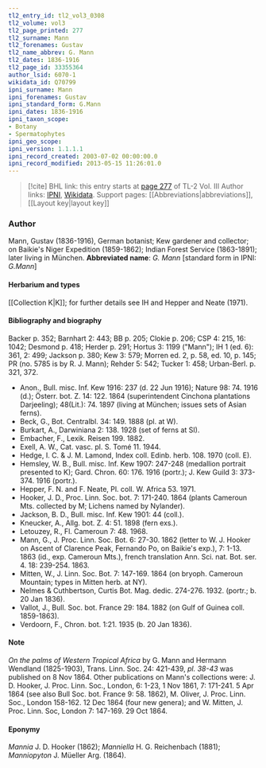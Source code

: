 ```yaml
---
tl2_entry_id: tl2_vol3_0308
tl2_volume: vol3
tl2_page_printed: 277
tl2_surname: Mann
tl2_forenames: Gustav
tl2_name_abbrev: G. Mann
tl2_dates: 1836-1916
tl2_page_id: 33355364
author_lsid: 6070-1
wikidata_id: Q70799
ipni_surname: Mann
ipni_forenames: Gustav
ipni_standard_form: G.Mann
ipni_dates: 1836-1916
ipni_taxon_scope: 
- Botany
- Spermatophytes
ipni_geo_scope: 
ipni_version: 1.1.1.1
ipni_record_created: 2003-07-02 00:00:00.0
ipni_record_modified: 2013-05-15 11:26:01.0
---
```


> [!cite] BHL link: this entry starts at [page 277](https://www.biodiversitylibrary.org/page/33355364) of TL-2 Vol. III
> Author links: [IPNI](https://www.ipni.org/a/6070-1), [Wikidata](https://www.wikidata.org/wiki/Q70799). Support pages: [[Abbreviations|abbreviations]], [[Layout key|layout key]]

### Author

Mann, Gustav (1836-1916), German botanist; Kew gardener and collector; on Baikie's Niger Expedition (1859-1862); Indian Forest Service (1863-1891); later living in München. 
**Abbreviated name**: *G. Mann* \[standard form in IPNI: *G.Mann*\]

#### Herbarium and types

[[Collection K|K]]; for further details see IH and Hepper and Neate (1971).

#### Bibliography and biography

Backer p. 352; Barnhart 2: 443; BB p. 205; Clokie p. 206; CSP 4: 215, 16: 1042; Desmond p. 418; Herder p. 291; Hortus 3: 1199 ("Mann"); IH 1 (ed. 6): 361, 2: 499; Jackson p. 380; Kew 3: 579; Morren ed. 2, p. 58, ed. 10, p. 145; PR (no. 5785 is by R. J. Mann); Rehder 5: 542; Tucker 1: 458; Urban-Berl. p. 321, 372.
- Anon., Bull. misc. Inf. Kew 1916: 237 (d. 22 Jun 1916); Nature 98: 74. 1916 (d.); Österr. bot. Z. 14: 122. 1864 (superintendent Cinchona plantations Darjeeling); 48(Lit.): 74. 1897 (living at München; issues sets of Asian ferns).
- Beck, G., Bot. Centralbl. 34: 149. 1888 (pl. at W).
- Burkart, A., Darwiniana 2: 138. 1928 (set of ferns at SI).
- Embacher, F., Lexik. Reisen 199. 1882.
- Exell, A. W., Cat. vasc. pl. S. Tomé 11. 1944.
- Hedge, I. C. & J. M. Lamond, Index coll. Edinb. herb. 108. 1970 (coll. E).
- Hemsley, W. B., Bull. misc. Inf. Kew 1907: 247-248 (medallion portrait presented to K); Gard. Chron. 60: 176. 1916 (portr.); J. Kew Guild 3: 373-374. 1916 (portr.).
- Hepper, F. N. and F. Neate, Pl. coll. W. Africa 53. 1971.
- Hooker, J. D., Proc. Linn. Soc. bot. 7: 171-240. 1864 (plants Cameroun Mts. collected by M; Lichens named by Nylander).
- Jackson, B. D., Bull. misc. Inf. Kew 1901: 44 (coll.).
- Kneucker, A., Allg. bot. Z. 4: 51. 1898 (fern exs.).
- Letouzey, R., Fl. Cameroun 7: 48. 1968.
- Mann, G., J. Proc. Linn. Soc. Bot. 6: 27-30. 1862 (letter to W. J. Hooker on Ascent of Clarence Peak, Fernando Po, on Baikie's exp.), 7: 1-13. 1863 (id., exp. Cameroun Mts.), french translation Ann. Sci. nat. Bot. ser. 4. 18: 239-254. 1863.
- Mitten, W., J. Linn. Soc. Bot. 7: 147-169. 1864 (on bryoph. Cameroun Mountain; types in Mitten herb. at NY).
- Nelmes & Cuthbertson, Curtis Bot. Mag. dedic. 274-276. 1932. (portr.; b. 20 Jan 1836).
- Vallot, J., Bull. Soc. bot. France 29: 184. 1882 (on Gulf of Guinea coll. 1859-1863).
- Verdoorn, F., Chron. bot. 1:21. 1935 (b. 20 Jan 1836).

#### Note

*On the palms of Western Tropical Africa* by G. Mann and Hermann Wendland (1825-1903), Trans. Linn. Soc. 24: 421-439, *pl. 38-43* was published on 8 Nov 1864. Other publications on Mann's collections were: J. D. Hooker, J. Proc. Linn. Soc., London, 6: 1-23, 1 Nov 1861, 7: 171-241. 5 Apr 1864 (see also Bull Soc. bot. France 9: 58. 1862), M. Oliver, J. Proc. Linn. Soc., London 158-162. 12 Dec 1864 (four new genera); and W. Mitten, J. Proc. Linn. Soc, London 7: 147-169. 29 Oct 1864.

#### Eponymy

*Mannia* J. D. Hooker (1862); *Manniella* H. G. Reichenbach (1881); *Manniopyton* J. Müeller Arg. (1864).

